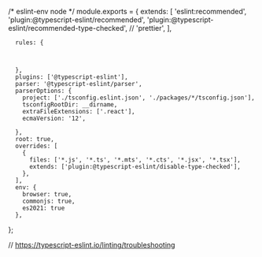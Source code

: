 /* eslint-env node */
module.exports = {
    extends: [
        'eslint:recommended',
        'plugin:@typescript-eslint/recommended',
        'plugin:@typescript-eslint/recommended-type-checked',
        // 'prettier',
      ],

      
      rules: {


      
      },
      plugins: ['@typescript-eslint'],
      parser: '@typescript-eslint/parser',
      parserOptions: {
        project: ['./tsconfig.eslint.json', './packages/*/tsconfig.json'],
        tsconfigRootDir: __dirname,
        extraFileExtensions: ['.react'],
        ecmaVersion: '12',
 
      },
      root: true,
      overrides: [
        {
          files: ['*.js', '*.ts', '*.mts', '*.cts', '*.jsx', '*.tsx'],
          extends: ['plugin:@typescript-eslint/disable-type-checked'],
        },
      ],
      env: {
        browser: true,
        commonjs: true,
        es2021: true
      },
  };

//   https://typescript-eslint.io/linting/troubleshooting